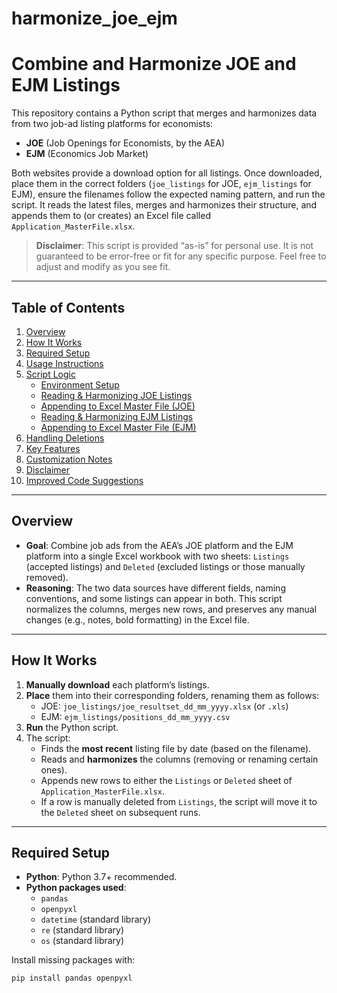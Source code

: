# harmonize_joe_ejm
# Combine and Harmonize JOE and EJM Listings

This repository contains a Python script that merges and harmonizes data from two job-ad listing platforms for economists:

- **JOE** (Job Openings for Economists, by the AEA)  
- **EJM** (Economics Job Market)

Both websites provide a download option for all listings. Once downloaded, place them in the correct folders (`joe_listings` for JOE, `ejm_listings` for EJM), ensure the filenames follow the expected naming pattern, and run the script. It reads the latest files, merges and harmonizes their structure, and appends them to (or creates) an Excel file called `Application_MasterFile.xlsx`.

> **Disclaimer**: This script is provided “as-is” for personal use. It is not guaranteed to be error-free or fit for any specific purpose. Feel free to adjust and modify as you see fit.

---

## Table of Contents

1. [Overview](#overview)  
2. [How It Works](#how-it-works)  
3. [Required Setup](#required-setup)  
4. [Usage Instructions](#usage-instructions)  
5. [Script Logic](#script-logic)  
   - [Environment Setup](#environment-setup)  
   - [Reading & Harmonizing JOE Listings](#reading--harmonizing-joe-listings)  
   - [Appending to Excel Master File (JOE)](#appending-to-excel-master-file-joe)  
   - [Reading & Harmonizing EJM Listings](#reading--harmonizing-ejm-listings)  
   - [Appending to Excel Master File (EJM)](#appending-to-excel-master-file-ejm)  
6. [Handling Deletions](#handling-deletions)  
7. [Key Features](#key-features)  
8. [Customization Notes](#customization-notes)  
9. [Disclaimer](#disclaimer)  
10. [Improved Code Suggestions](#improved-code-suggestions)

---

## Overview

- **Goal**: Combine job ads from the AEA’s JOE platform and the EJM platform into a single Excel workbook with two sheets: `Listings` (accepted listings) and `Deleted` (excluded listings or those manually removed).  
- **Reasoning**: The two data sources have different fields, naming conventions, and some listings can appear in both. This script normalizes the columns, merges new rows, and preserves any manual changes (e.g., notes, bold formatting) in the Excel file.

---

## How It Works

1. **Manually download** each platform’s listings.
2. **Place** them into their corresponding folders, renaming them as follows:
   - JOE: `joe_listings/joe_resultset_dd_mm_yyyy.xlsx` (or `.xls`)
   - EJM: `ejm_listings/positions_dd_mm_yyyy.csv`
3. **Run** the Python script.  
4. The script:
   - Finds the **most recent** listing file by date (based on the filename).
   - Reads and **harmonizes** the columns (removing or renaming certain ones).
   - Appends new rows to either the `Listings` or `Deleted` sheet of `Application_MasterFile.xlsx`.
   - If a row is manually deleted from `Listings`, the script will move it to the `Deleted` sheet on subsequent runs.

---

## Required Setup

- **Python**: Python 3.7+ recommended.
- **Python packages used**:
  - `pandas`
  - `openpyxl`
  - `datetime` (standard library)
  - `re` (standard library)
  - `os` (standard library)

Install missing packages with:

```bash
pip install pandas openpyxl

